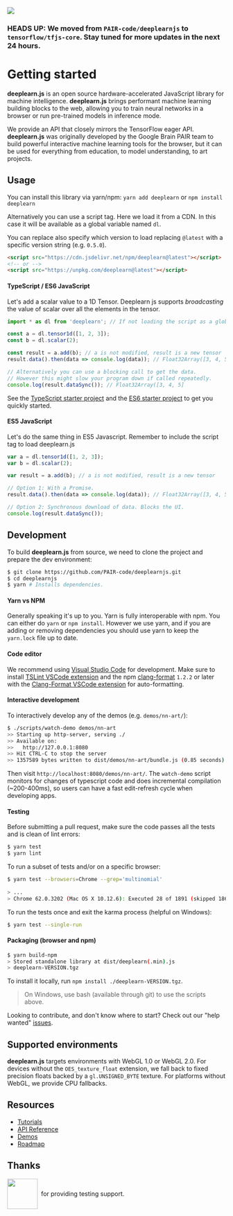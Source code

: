 <a id="travis-badge" href="https://travis-ci.org/tensorflow/tfjs-core" alt="Build Status">
  <img src="https://travis-ci.org/tensorflow/tfjs-core.svg?branch=master" />
</a>

### HEADS UP: We moved from `PAIR-code/deeplearnjs` to `tensorflow/tfjs-core`. Stay tuned for more updates in the next 24 hours.

# Getting started

**deeplearn.js** is an open source hardware-accelerated JavaScript library for
machine intelligence. **deeplearn.js** brings performant machine learning
building blocks to the web, allowing you to train neural networks in a browser
or run pre-trained models in inference mode.

We provide an API that closely mirrors the TensorFlow eager API.
**deeplearn.js** was originally developed by the Google Brain PAIR team to build
powerful interactive machine learning tools for the browser, but it can be used
for everything from education, to model understanding, to art projects.

## Usage

You can install this library via yarn/npm: `yarn add deeplearn`
or `npm install deeplearn`

Alternatively you can use a script tag. Here we load it from a CDN.
In this case it will be available as a global variable named `dl`.

You can replace also specify which version to load replacing `@latest` with a specific
version string (e.g. `0.5.0`).

```html
<script src="https://cdn.jsdelivr.net/npm/deeplearn@latest"></script>
<!-- or -->
<script src="https://unpkg.com/deeplearn@latest"></script>
```

#### TypeScript / ES6 JavaScript

Let's add a scalar value to a 1D Tensor. Deeplearn js supports _broadcasting_
the value of scalar over all the elements in the tensor.

```js
import * as dl from 'deeplearn'; // If not loading the script as a global

const a = dl.tensor1d([1, 2, 3]);
const b = dl.scalar(2);

const result = a.add(b); // a is not modified, result is a new tensor
result.data().then(data => console.log(data)); // Float32Array([3, 4, 5]

// Alternatively you can use a blocking call to get the data.
// However this might slow your program down if called repeatedly.
console.log(result.dataSync()); // Float32Array([3, 4, 5]
```

See the [TypeScript starter project](https://github.com/PAIR-code/deeplearnjs/tree/master/starter/typescript/) and the
[ES6 starter project](https://github.com/PAIR-code/deeplearnjs/tree/master/starter/es6/) to get you quickly started.

#### ES5 JavaScript

Let's do the same thing in ES5 Javascript. Remember to include the script tag to
load deeplearn.js

```js
var a = dl.tensor1d([1, 2, 3]);
var b = dl.scalar(2);

var result = a.add(b); // a is not modified, result is a new tensor

// Option 1: With a Promise.
result.data().then(data => console.log(data)); // Float32Array([3, 4, 5])

// Option 2: Synchronous download of data. Blocks the UI.
console.log(result.dataSync());
```

## Development

To build **deeplearn.js** from source, we need to clone the project and prepare
the dev environment:

```bash
$ git clone https://github.com/PAIR-code/deeplearnjs.git
$ cd deeplearnjs
$ yarn # Installs dependencies.
```

#### Yarn vs NPM
Generally speaking it's up to you. Yarn is fully interoperable with npm. You can either do `yarn` or `npm install`. However we use yarn, and if you are adding or removing dependencies you should use yarn to keep the `yarn.lock` file up to date.

#### Code editor
We recommend using [Visual Studio Code](https://code.visualstudio.com/) for
development. Make sure to install
[TSLint VSCode extension](https://marketplace.visualstudio.com/items?itemName=eg2.tslint)
and the npm [clang-format](https://github.com/angular/clang-format) `1.2.2` or later
with the
[Clang-Format VSCode extension](https://marketplace.visualstudio.com/items?itemName=xaver.clang-format)
for auto-formatting.

#### Interactive development
To interactively develop any of the demos (e.g. `demos/nn-art/`):

```bash
$ ./scripts/watch-demo demos/nn-art
>> Starting up http-server, serving ./
>> Available on:
>>   http://127.0.0.1:8080
>> Hit CTRL-C to stop the server
>> 1357589 bytes written to dist/demos/nn-art/bundle.js (0.85 seconds) at 10:34:45 AM
```

Then visit `http://localhost:8080/demos/nn-art/`. The
`watch-demo` script monitors for changes of typescript code and does
incremental compilation (~200-400ms), so users can have a fast edit-refresh
cycle when developing apps.

#### Testing
Before submitting a pull request, make sure the code passes all the tests and is clean of lint errors:

```bash
$ yarn test
$ yarn lint
```

To run a subset of tests and/or on a specific browser:

```bash
$ yarn test --browsers=Chrome --grep='multinomial'
 
> ...
> Chrome 62.0.3202 (Mac OS X 10.12.6): Executed 28 of 1891 (skipped 1863) SUCCESS (6.914 secs / 0.634 secs)
```

To run the tests once and exit the karma process (helpful on Windows):

```bash
$ yarn test --single-run
```

#### Packaging (browser and npm)

```bash
$ yarn build-npm
> Stored standalone library at dist/deeplearn(.min).js
> deeplearn-VERSION.tgz
```

To install it locally, run `npm install ./deeplearn-VERSION.tgz`.

> On Windows, use bash (available through git) to use the scripts above.

Looking to contribute, and don't know where to start? Check out our "help wanted"
[issues](https://github.com/PAIR-code/deeplearnjs/issues?q=is%3Aissue+is%3Aopen+label%3A%22help+wanted%22).

## Supported environments

**deeplearn.js** targets environments with WebGL 1.0 or WebGL 2.0. For devices
without the `OES_texture_float` extension, we fall back to fixed precision
floats backed by a `gl.UNSIGNED_BYTE` texture. For platforms without WebGL,
we provide CPU fallbacks.

## Resources

* [Tutorials](https://deeplearnjs.org/docs/tutorials/index.html)
* [API Reference](https://deeplearnjs.org/docs/api/index.html)
* [Demos](https://deeplearnjs.org/index.html#demos)
* [Roadmap](https://deeplearnjs.org/docs/roadmap.html)

## Thanks

<p style="display:flex; align-items:center;">
  <a href="https://www.browserstack.com/">
    <img src="https://www.browserstack.com/images/layout/browserstack-logo-600x315.png" height="70" style="height:70px;">
  </a>
  <span>&nbsp; for providing testing support.</span>
</p>
